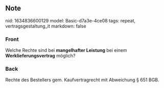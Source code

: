 ## Note
nid: 1634836600129
model: Basic-d7a3e-4ce08
tags: repeat, vertragsgestaltung_it
markdown: false

### Front
Welche Rechte sind bei <b>mangelhafter Leistung</b> bei einem
<b>Werklieferungsvertrag</b> möglich?

### Back
Rechte des Bestellers gem. Kaufvertragrecht mit Abweichung § 651 BGB.

